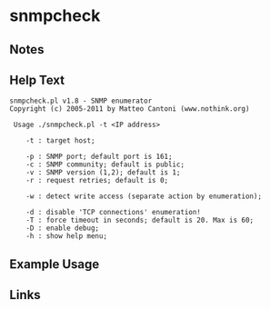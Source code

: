 # snmpcheck

Notes
-------

Help Text
-------
```
snmpcheck.pl v1.8 - SNMP enumerator
Copyright (c) 2005-2011 by Matteo Cantoni (www.nothink.org)

 Usage ./snmpcheck.pl -t <IP address>

	-t : target host;

	-p : SNMP port; default port is 161;
	-c : SNMP community; default is public;
	-v : SNMP version (1,2); default is 1;
	-r : request retries; default is 0;

	-w : detect write access (separate action by enumeration);

	-d : disable 'TCP connections' enumeration!
	-T : force timeout in seconds; default is 20. Max is 60;
	-D : enable debug;
	-h : show help menu;

```

Example Usage
-------

Links
-------


